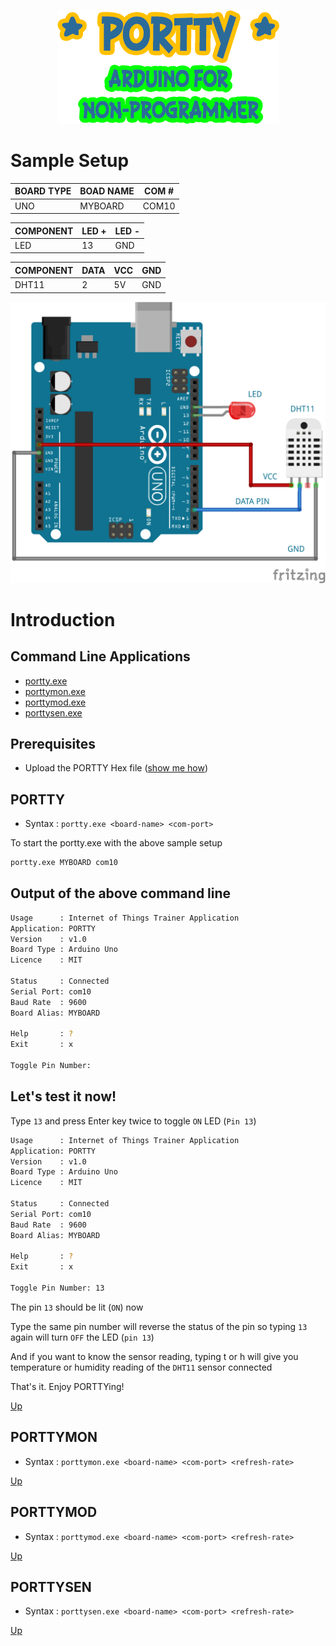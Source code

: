 <p align="center">
  <img src="https://github.com/krakenjriot/portty/blob/main/images/portty.png">
</p>

Sample Setup
============



| BOARD TYPE | BOAD NAME | COM # | 
| --------------- | --------------- | --------------- | 
| UNO     | MYBOARD | COM10 | 

| COMPONENT  |  LED + | LED - |
| --------------- | --------------- |  --------------- | 
| LED     | 13 | GND |


| COMPONENT	|  DATA | VCC	|	GND |
| --------------- | --------------- |  --------------- |   --------------- | 
| DHT11     | 2 | 5V | GND |


<img src="https://github.com/krakenjriot/portty/blob/main/images/led-sample.png" width="750" />    

Introduction 
============

Command Line Applications
--------------------
- [portty.exe](#PORTTY)
- [porttymon.exe](#PORTTYMON)
- [porttymod.exe](#PORTTYMOD)
- [porttysen.exe](#PORTTYSEN)

Prerequisites 
--------------------
- Upload the PORTTY Hex file  ([show me how](README-XLOADER.md))

PORTTY
--------------------

- Syntax     : `portty.exe <board-name> <com-port>`
  
To start the portty.exe with the above sample setup

```sh
portty.exe MYBOARD com10
```

Output of the above command line
--------------------

```sh
Usage      : Internet of Things Trainer Application
Application: PORTTY
Version    : v1.0
Board Type : Arduino Uno
Licence    : MIT

Status     : Connected
Serial Port: com10
Baud Rate  : 9600
Board Alias: MYBOARD

Help       : ?
Exit       : x

Toggle Pin Number:
```

Let's test it now!
--------------------

Type `13` and press Enter key twice to toggle `ON` LED (`Pin 13`)

```sh
Usage      : Internet of Things Trainer Application
Application: PORTTY
Version    : v1.0
Board Type : Arduino Uno
Licence    : MIT

Status     : Connected
Serial Port: com10
Baud Rate  : 9600
Board Alias: MYBOARD

Help       : ?
Exit       : x

Toggle Pin Number: 13
```

The pin `13` should be lit (`ON`) now

Type the same pin number will reverse the status of the pin
so typing `13` again will turn `OFF` the LED (`pin 13`)

And if you want to know the sensor reading, typing t or h will give you temperature or humidity reading of the `DHT11` sensor connected
 
That's it. Enjoy PORTTYing! 

[Up](#Introduction)


PORTTYMON
--------------------
- Syntax     : `porttymon.exe <board-name> <com-port> <refresh-rate>`




[Up](#Introduction)

 
PORTTYMOD
--------------------
- Syntax     : `porttymod.exe <board-name> <com-port> <refresh-rate>`




[Up](#Introduction)
 
PORTTYSEN
--------------------
- Syntax     : `porttysen.exe <board-name> <com-port> <refresh-rate>`



[Up](#Introduction) 

 
